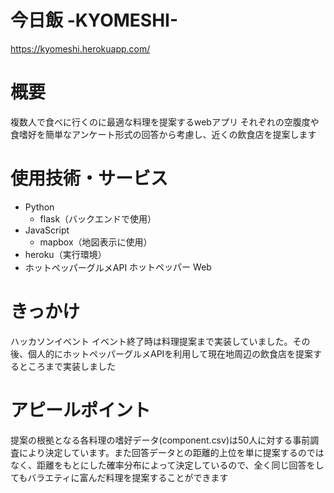 # 今日飯 -KYOMESHI-
https://kyomeshi.herokuapp.com/

# 概要
複数人で食べに行くのに最適な料理を提案するwebアプリ
それぞれの空腹度や食嗜好を簡単なアンケート形式の回答から考慮し、近くの飲食店を提案します

# 使用技術・サービス
- Python
  - flask（バックエンドで使用）
- JavaScript
  - mapbox（地図表示に使用）
- heroku（実行環境）
- ホットペッパーグルメAPI
<a href="http://webservice.recruit.co.jp/"><img src="http://webservice.recruit.co.jp/banner/hotpepper-s.gif" alt="ホットペッパー Webサービス" width="135" height="17" border="0" title="ホットペッパー Webサービス"></a>

# きっかけ
ハッカソンイベント
イベント終了時は料理提案まで実装していました。その後、個人的にホットペッパーグルメAPIを利用して現在地周辺の飲食店を提案するところまで実装しました

# アピールポイント
提案の根拠となる各料理の嗜好データ(component.csv)は50人に対する事前調査により決定しています。また回答データとの距離的上位を単に提案するのではなく、距離をもとにした確率分布によって決定しているので、全く同じ回答をしてもバラエティに富んだ料理を提案することができます
